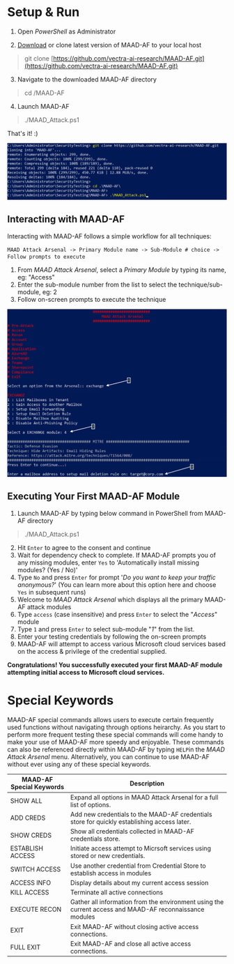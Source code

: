 # Setup & Run
1. Open *PowerShell* as Administrator

2. [Download](https://github.com/vectra-ai-research/MAAD-AF/archive/refs/heads/main.zip) or clone latest version of MAAD-AF to your local host
> git clone [https://github.com/vectra-ai-research/MAAD-AF.git](https://github.com/vectra-ai-research/MAAD-AF.git)

3. Navigate to the downloaded MAAD-AF directory
> cd /MAAD-AF

4. Launch MAAD-AF
> ./MAAD_Attack.ps1

That's it! :)

![Download MAAD-AF](img/Download_MAAD_AF.png)

## Interacting with MAAD-AF

Interacting with MAAD-AF follows a simple workflow for all techniques:

```
MAAD Attack Arsenal -> Primary Module name -> Sub-Module # choice -> Follow prompts to execute
```

1. From *MAAD Attack Arsenal*, select a *Primary Module* by typing its name, eg: "Access"
2. Enter the sub-module number from the list to select the technique/sub-module, eg: 2
3. Follow on-screen prompts to execute the technique

![Interacting_with_MAAD_AF](img/Interacting_with_MAAD_AF.png)

## Executing Your First MAAD-AF Module
1. Launch MAAD-AF by typing below command in PowerShell from MAAD-AF directory
> ./MAAD_Attack.ps1
2. Hit `Enter` to agree to the consent and continue
3. Wait for dependency check to complete. If MAAD-AF prompts you of any missing modules, enter `Yes` to 'Automatically install missing modules? (Yes / No)'
4. Type `No` and press `Enter` for prompt '*Do you want to keep your traffic anonymous?*' (You can learn more about this option here and choose `Yes` in subsequent runs)
5. Welcome to *MAAD Attack Arsenal* which displays all the primary MAAD-AF attack modules
6. Type `access` (case insensitive) and press `Enter` to select the "*Access*" module
7. Type `1` and press `Enter` to select sub-module "*1*" from the list.
8. Enter your testing credentials by following the on-screen prompts
9. MAAD-AF will attempt to access various Microsoft cloud services based on the access & privilege of the credential supplied. 

**Congratulations! You successfully executed your first MAAD-AF module attempting initial access to Microsoft cloud services.**



# Special Keywords
MAAD-AF special commands allows users to execute certain frequently used functions without navigating through options heirarchy. As you start to perform more frequent testing these special commands will come handy to make your use of MAAD-AF more speedy and enjoyable. These commands can also be referenced directly within MAAD-AF by typing `HELP`in the *MAAD Attack Arsenal* menu. Alternatively, you can continue to use MAAD-AF without ever using any of these special keywords. 

| MAAD-AF Special Keywords | Description                                                                                             |
| ---------------- | ------------------------------------------------------------------------------------------------------- |
| SHOW ALL         | Expand all options in MAAD Attack Arsenal for a full list of options.                                   |
| ADD CREDS        | Add new credentials to the MAAD-AF credentials store for quickly establishing access later.             |
| SHOW CREDS       | Show all credentials collected in MAAD-AF credentials store.                                            |
| ESTABLISH ACCESS | Initiate access attempt to Micrsoft services using stored or new credentials.                           |
| SWITCH ACCESS    | Use another credential from Credential Store to establish access in modules                             |
| ACCESS INFO      | Display details about my current access session                                                         |
| KILL ACCESS      | Terminate all active connections                                                                        |
| EXECUTE RECON    | Gather all information from the environment using the current access and MAAD-AF reconnaissance modules |
| EXIT             | Exit MAAD-AF without closing active access connections.                                                 |
| FULL EXIT        | Exit MAAD-AF and close all active access connections.                                                   |